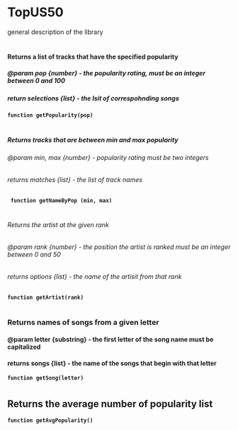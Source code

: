# TopUS50
general description of the library
#

#### Returns a list of tracks that have the specified popularity
##### @param pop {number} - the popularity rating, must be an integer between 0 and 100
##### return selections {list} - the lsit of correspohnding songs
**` function getPopularity(pop) `**
#

##### Returns tracks that are between min and max popularity
###### @param min, max {number} - popularity rating must be two integers 
###### returns matches {list} - the list of track names 
**` function getNameByPop (min, max)`**
#

###### Returns the artist at the given rank
###### @param rank {number} - the position the artist is ranked must be an integer between 0 and 50 
###### returns options {list} - the name of the artisit from that rank 
**` function getArtist(rank) `**
#
### Returns names of songs from a given letter 
#### @param letter {substring} - the first letter of the song name must be capitalized 
#### returns songs {list} - the name of the songs that begin with that letter 
**` function getSong(letter) `**
#
## Returns the average number of popularity list 
**` function getAvgPopularity() `**
#

